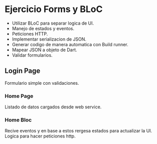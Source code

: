 # Ejercicio Forms y BLoC

- Utilizar BLoC para separar logica de UI.
- Manejo de estados y eventos.
- Peticiones HTTP.
- Implementar serializacion de JSON.
- Generar codigo de manera automatica con Build runner.
- Mapear JSON a objeto de Dart.
- Validar formularios.

## Login Page

Formulario simple con validaciones.

### Home Page

Listado de datos cargados desde web service.

### Home Bloc

Recive eventos y en base a estos rergesa estados para actualizar la UI.
Logica para hacer peticiones http.

